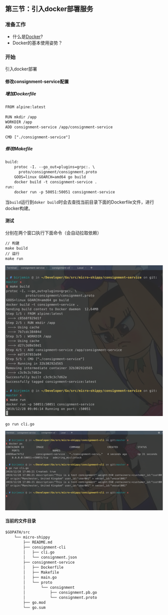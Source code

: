 ## 第三节：引入docker部署服务

### 准备工作
- 什么是[Docker](http://birjemin.com/wiki/docker)?
- Docker的基本使用姿势？

### 开始
引入docker部署

#### 修改consignment-service配置

##### 增加Dockerfile

```
FROM alpine:latest

RUN mkdir /app
WORKDIR /app
ADD consignment-service /app/consignment-service

CMD ["./consignment-service"]
```

##### 修改Makefile

```
build:
	protoc -I. --go_out=plugins=grpc:. \
	  proto/consignment/consignment.proto
	GOOS=linux GOARCH=amd64 go build
	docker build -t consignment-service .
run:
	docker run -p 50051:50051 consignment-service
```

当`build`运行到`doker build`时会去查找当前目录下面的Dockerfile文件，进行docker构建。

#### 测试
分别在两个窗口执行下面命令（会自动拉取依赖）

```
// 构建
make build
// 运行
make run
```

![2019122807.png](./img/2019122807.png)

```
go run cli.go
```
![2019122808.png](./img/2019122808.png)

#### 当前的文件目录
```
$GOPATH/src
    └── micro-shippy
        ├── README.md
        ├── consignment-cli
        │   ├── cli.go
        │   └── consignment.json
        ├── consignment-service
        │   ├── Dockerfile
        │   ├── Makefile
        │   ├── main.go
        │   └── proto
        │       └── consignment
        │           ├── consignment.pb.go
        │           └── consignment.proto
        ├── go.mod
        └── go.sum
```
